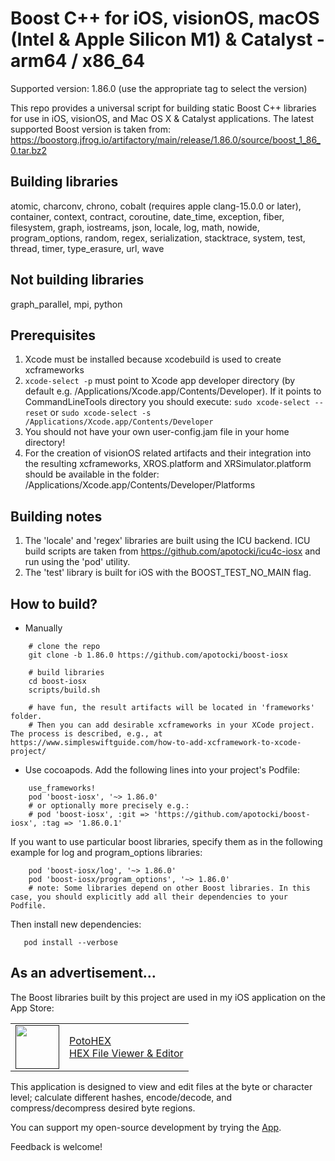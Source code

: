 # Boost C++ for iOS, visionOS, macOS (Intel & Apple Silicon M1) & Catalyst - arm64 / x86_64

Supported version: 1.86.0 (use the appropriate tag to select the version)

This repo provides a universal script for building static Boost C++ libraries for use in iOS, visionOS, and Mac OS X & Catalyst applications.
The latest supported Boost version is taken from: https://boostorg.jfrog.io/artifactory/main/release/1.86.0/source/boost_1_86_0.tar.bz2

## Building libraries
atomic, charconv, chrono, cobalt (requires apple clang-15.0.0 or later), container, context, contract, coroutine, date_time, exception, fiber, filesystem, graph, iostreams, json, locale, log, math, nowide, program_options, random, regex, serialization, stacktrace, system, test, thread, timer, type_erasure, url, wave

## Not building libraries
graph_parallel, mpi, python

## Prerequisites
  1) Xcode must be installed because xcodebuild is used to create xcframeworks
  2) ```xcode-select -p``` must point to Xcode app developer directory (by default e.g. /Applications/Xcode.app/Contents/Developer). If it points to CommandLineTools directory you should execute:
  ```sudo xcode-select --reset``` or ```sudo xcode-select -s /Applications/Xcode.app/Contents/Developer```
  3) You should not have your own user-config.jam file in your home directory!
  4) For the creation of visionOS related artifacts and their integration into the resulting xcframeworks, XROS.platform and XRSimulator.platform should be available in the folder: /Applications/Xcode.app/Contents/Developer/Platforms

## Building notes
1) The 'locale' and 'regex' libraries are built using the ICU backend. ICU build scripts are taken from https://github.com/apotocki/icu4c-iosx and run using the 'pod' utility.
2) The 'test' library is built for iOS with the BOOST_TEST_NO_MAIN flag.

## How to build?
 - Manually
```
    # clone the repo
    git clone -b 1.86.0 https://github.com/apotocki/boost-iosx
    
    # build libraries
    cd boost-iosx
    scripts/build.sh

    # have fun, the result artifacts will be located in 'frameworks' folder.
    # Then you can add desirable xcframeworks in your XCode project. The process is described, e.g., at https://www.simpleswiftguide.com/how-to-add-xcframework-to-xcode-project/
```    
 - Use cocoapods. Add the following lines into your project's Podfile:
```
    use_frameworks!
    pod 'boost-iosx', '~> 1.86.0'
    # or optionally more precisely e.g.:
    # pod 'boost-iosx', :git => 'https://github.com/apotocki/boost-iosx', :tag => '1.86.0.1'
```
If you want to use particular boost libraries, specify them as in the following example for log and program_options libraries:
``` 
    pod 'boost-iosx/log', '~> 1.86.0'
    pod 'boost-iosx/program_options', '~> 1.86.0'
    # note: Some libraries depend on other Boost libraries. In this case, you should explicitly add all their dependencies to your Podfile.
```
Then install new dependencies:
```
   pod install --verbose
```

## As an advertisement…
The Boost libraries built by this project are used in my iOS application on the App Store:

[<table align="center" border=0 cellspacing=0 cellpadding=0><tr><td><img src="https://is4-ssl.mzstatic.com/image/thumb/Purple112/v4/78/d6/f8/78d6f802-78f6-267a-8018-751111f52c10/AppIcon-0-1x_U007emarketing-0-10-0-85-220.png/460x0w.webp" width="70"/></td><td><a href="https://apps.apple.com/us/app/potohex/id1620963302">PotoHEX</a><br>HEX File Viewer & Editor</td><tr></table>]()

This application is designed to view and edit files at the byte or character level; calculate different hashes, encode/decode, and compress/decompress desired byte regions.
  
You can support my open-source development by trying the [App](https://apps.apple.com/us/app/potohex/id1620963302).

Feedback is welcome!
